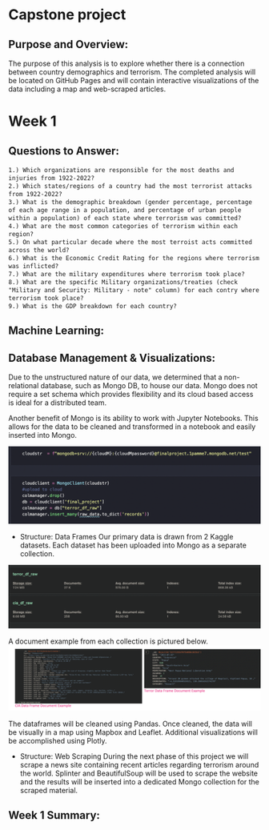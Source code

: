 # Capstone project

## Purpose and Overview:

The purpose of this analysis is to explore whether there is a connection between country demographics and terrorism.  The completed analysis will be located on GitHub Pages and will contain interactive visualizations of the data including a map and web-scraped articles.


# Week 1

## Questions to Answer:

    1.) Which organizations are responsible for the most deaths and injuries from 1922-2022?
    2.) Which states/regions of a country had the most terrorist attacks from 1922-2022?
    3.) What is the demographic breakdown (gender percentage, percentage of each age range in a population, and percentage of urban people within a population) of each state where terrorism was committed?
    4.) What are the most common categories of terrorism within each region?
    5.) On what particular decade where the most terroist acts committed across the world?
    6.) What is the Economic Credit Rating for the regions where terrorism was inflicted?
    7.) What are the military expenditures where terrorism took place?
    8.) What are the specific Military organizations/treaties (check "Military and Security: Military - note" column) for each contry where terrorism took place?
    9.) What is the GDP breakdown for each country?
    
## Machine Learning:



## Database Management & Visualizations:

Due to the unstructured nature of our data, we determined that a non-relational database, such as Mongo DB, to house our data.  Mongo does not require a set schema which provides flexibility and its cloud based access is ideal for a distributed team.

Another benefit of Mongo is its ability to work with Jupyter Notebooks.  This allows for the data to be cleaned and transformed in a notebook and easily inserted into Mongo.

![upload to mongo](https://github.com/namin1993/Capstone_Project/blob/lauren/lauren%20resources%20week%201/upload%20to%20mongo.png)

* Structure: Data Frames
Our primary data is drawn from 2 Kaggle datasets.  Each dataset has been uploaded into Mongo as a separate collection.  

![collection picture](https://github.com/namin1993/Capstone_Project/blob/lauren/lauren%20resources%20week%201/raw%20data%20uploaded%20to%20mongo.png)

A document example from each collection is pictured below.  
![combined doc picture](https://github.com/namin1993/Capstone_Project/blob/lauren/lauren%20resources%20week%201/combined%20doc%20example.png)

The dataframes will be cleaned using Pandas.  Once cleaned, the data will be visually in a map using Mapbox and Leaflet.  Additional visualizations will be accomplished using Plotly.

* Structure: Web Scraping
During the next phase of this project we will scrape a news site containing recent articles regarding terrorism around the world.  Splinter and BeautifulSoup will be used to scrape the website and the results will be inserted into a dedicated Mongo collection for the scraped material.


## Week 1 Summary:







